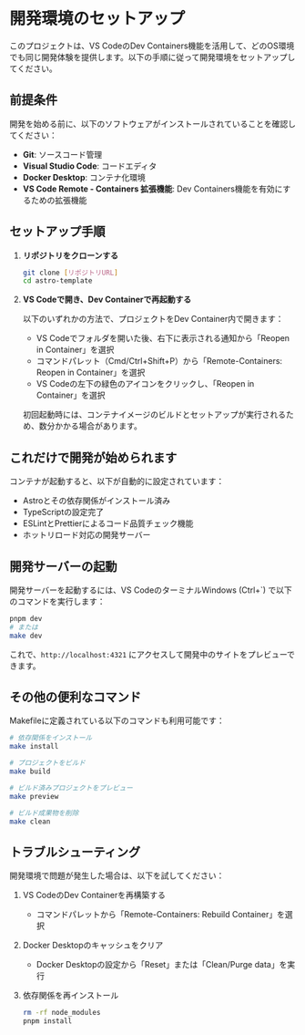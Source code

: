 # 開発環境のセットアップ

このプロジェクトは、VS CodeのDev Containers機能を活用して、どのOS環境でも同じ開発体験を提供します。以下の手順に従って開発環境をセットアップしてください。

## 前提条件

開発を始める前に、以下のソフトウェアがインストールされていることを確認してください：

- **Git**: ソースコード管理
- **Visual Studio Code**: コードエディタ
- **Docker Desktop**: コンテナ化環境
- **VS Code Remote - Containers 拡張機能**: Dev Containers機能を有効にするための拡張機能

## セットアップ手順

1. **リポジトリをクローンする**

   ```bash
   git clone [リポジトリURL]
   cd astro-template
   ```

2. **VS Codeで開き、Dev Containerで再起動する**

   以下のいずれかの方法で、プロジェクトをDev Container内で開きます：
   - VS Codeでフォルダを開いた後、右下に表示される通知から「Reopen in Container」を選択
   - コマンドパレット（Cmd/Ctrl+Shift+P）から「Remote-Containers: Reopen in Container」を選択
   - VS Codeの左下の緑色のアイコンをクリックし、「Reopen in Container」を選択

   初回起動時には、コンテナイメージのビルドとセットアップが実行されるため、数分かかる場合があります。

## これだけで開発が始められます

コンテナが起動すると、以下が自動的に設定されています：

- Astroとその依存関係がインストール済み
- TypeScriptの設定完了
- ESLintとPrettierによるコード品質チェック機能
- ホットリロード対応の開発サーバー

## 開発サーバーの起動

開発サーバーを起動するには、VS CodeのターミナルWindows (Ctrl+`) で以下のコマンドを実行します：

```bash
pnpm dev
# または
make dev
```

これで、`http://localhost:4321` にアクセスして開発中のサイトをプレビューできます。

## その他の便利なコマンド

Makefileに定義されている以下のコマンドも利用可能です：

```bash
# 依存関係をインストール
make install

# プロジェクトをビルド
make build

# ビルド済みプロジェクトをプレビュー
make preview

# ビルド成果物を削除
make clean
```

## トラブルシューティング

開発環境で問題が発生した場合は、以下を試してください：

1. VS CodeのDev Containerを再構築する
   - コマンドパレットから「Remote-Containers: Rebuild Container」を選択

2. Docker Desktopのキャッシュをクリア
   - Docker Desktopの設定から「Reset」または「Clean/Purge data」を実行

3. 依存関係を再インストール

   ```bash
   rm -rf node_modules
   pnpm install
   ```
